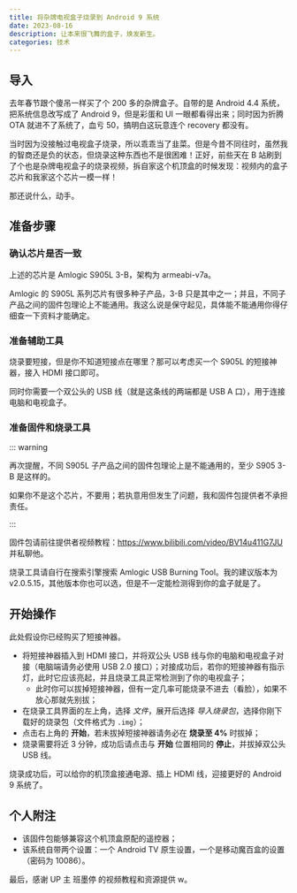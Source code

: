 ```yaml
---
title: 将杂牌电视盒子烧录到 Android 9 系统
date: 2023-08-16
description: 让本来很飞舞的盒子，焕发新生。
categories: 技术
---
```


## 导入

去年春节跟个傻吊一样买了个 200 多的杂牌盒子。自带的是 Android 4.4 系统，把系统信息改写成了 Android 9，但是彩蛋和 UI 一眼都看得出来；同时因为折腾 OTA 就进不了系统了，血亏 50，搞明白这玩意连个 recovery 都没有。

当时因为没接触过电视盒子烧录，所以乖乖当了韭菜。但是今昔不同往时，虽然我的智商还是负的状态，但烧录这种东西也不是很困难！正好，前些天在 B 站刷到了个也是杂牌电视盒子的烧录视频，拆自家这个机顶盒的时候发现：视频内的盒子芯片和我家这个芯片一模一样！

那还说什么，动手。

## 准备步骤

### 确认芯片是否一致

上述的芯片是 Amlogic S905L 3-B，架构为 armeabi-v7a。

Amlogic 的 S905L 系列芯片有很多种子产品，3-B 只是其中之一；并且，不同子产品之间的固件包理论上不能通用。我这么说是保守起见，具体能不能通用你得仔细查一下资料才能确定。

### 准备辅助工具

烧录要短接，但是你不知道短接点在哪里？那可以考虑买一个 S905L 的短接神器，接入 HDMI 接口即可。

同时你需要一个双公头的 USB 线（就是这条线的两端都是 USB A 口），用于连接电脑和电视盒子。

### 准备固件和烧录工具

::: warning

再次提醒，不同 S905L 子产品之间的固件包理论上是不能通用的，至少 S905 3-B 是这样的。

如果你不是这个芯片，不要用；若执意用但发生了问题，我和固件包提供者不承担责任。

:::

固件包请前往提供者视频教程：https://www.bilibili.com/video/BV14u411G7JU 并私聊他。

烧录工具请自行在搜索引擎搜索 Amlogic USB Burning Tool。我的建议版本为 v2.0.5.15，其他版本你也可以选，但是不一定能检测得到你的盒子就是了。

## 开始操作

此处假设你已经购买了短接神器。

- 将短接神器插入到 HDMI 接口，并将双公头 USB 线与你的电脑和电视盒子对接（电脑端请务必使用 USB 2.0 接口）；对接成功后，若你的短接神器有指示灯，此时它应该亮起，并且烧录工具正常检测到了你的电视盒子；
  - 此时你可以拔掉短接神器，但有一定几率可能烧录不进去（看脸），如果不放心那就先别拔；
- 在烧录工具界面的左上角，选择 *文件*，展开后选择 *导入烧录包*，选择你刚下载好的烧录包（文件格式为 `.img`）；
- 点击右上角的 **开始**，若未拔掉短接神器请务必在 **烧录至 4%** 时拔掉；
- 烧录需要将近 3 分钟，成功后请点击与 **开始** 位置相同的 **停止**，并拔掉双公头 USB 线。

烧录成功后，可以给你的机顶盒接通电源、插上 HDMI 线，迎接更好的 Android 9 系统了。

## 个人附注

- 该固件包能够兼容这个机顶盒原配的遥控器；
- 该系统自带两个设置：一个 Android TV 原生设置，一个是移动魔百盒的设置（密码为 10086）。

最后，感谢 UP 主 班墨停 的视频教程和资源提供 w。